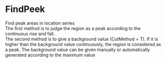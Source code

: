 # FindPeek
Find peak areas in location series  
The first method is to judge the region as a peak according to the continuous rise and fall.  
 The second method is to give a background value (CutMethod = T). If it is higher than the background
 value continuously, the region is considered as a peak. The background value can be given manually or 
 automatically generated according to the maximum value 

